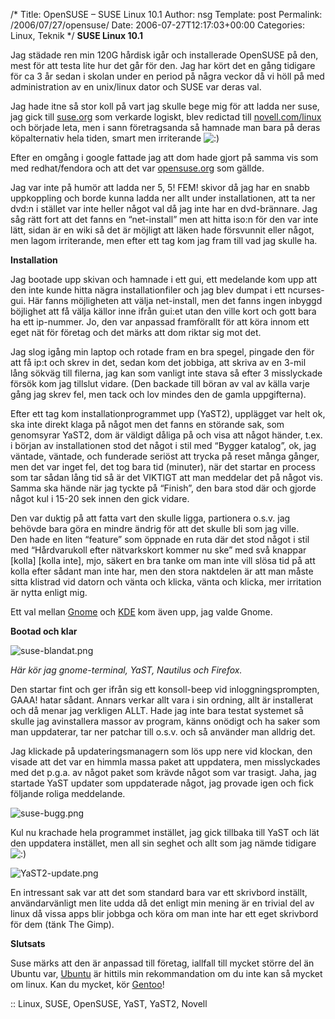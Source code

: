 /*
 Title: OpenSUSE &#8211; SUSE Linux 10.1
 Author: nsg
 Template: post
 Permalink: /2006/07/27/opensuse/
 Date: 2006-07-27T12:17:03+00:00
 Categories: Linux, Teknik
*/
**SUSE Linux 10.1**

Jag städade ren min 120G hårdisk igår och installerade OpenSUSE på den, mest för att testa lite hur det går för den. Jag har kört det en gång tidigare för ca 3 år sedan i skolan under en period på några veckor då vi höll på med administration av en unix/linux dator och SUSE var deras val.

Jag hade itne så stor koll på vart jag skulle bege mig för att ladda ner suse, jag gick till [suse.org][1] som verkarde logiskt, blev redictad till [novell.com/linux][2] och började leta, men i sann företragsanda så hamnade man bara på deras köpalternativ hela tiden, smart men irriterande <img src="http://nsg.cc/wp-includes/images/smilies/icon_smile.gif" alt=":)" class="wp-smiley" /> 

Efter en omgång i google fattade jag att dom hade gjort på samma vis som med redhat/fendora och att det var [opensuse.org][3] som gällde.

Jag var inte på humör att ladda ner 5, 5! FEM! skivor då jag har en snabb uppkoppling och borde kunna ladda ner allt under installationen, att ta ner dvd:n i stället var inte heller något val då jag inte har en dvd-brännare. Jag såg rätt fort att det fanns en &#8220;net-install&#8221; men att hitta iso:n för den var inte lätt, sidan är en wiki så det är möjligt att läken hade försvunnit eller något, men lagom irriterande, men efter ett tag kom jag fram till vad jag skulle ha.

**Installation**

Jag bootade upp skivan och hamnade i ett gui, ett medelande kom upp att den inte kunde hitta nägra installationfiler och jag blev dumpat i ett ncurses-gui. Här fanns möjligheten att välja net-install, men det fanns ingen inbyggd böjlighet att få välja källor inne ifrån gui:et utan den ville kort och gott bara ha ett ip-nummer. Jo, den var anpassad framförallt för att köra innom ett eget nät för företag och det märks att dom riktar sig mot det.

Jag slog igång min laptop och rotade fram en bra spegel, pingade den för att få ip:t och skrev in det, sedan kom det jobbiga, att skriva av en 3-mil lång sökväg till filerna, jag kan som vanligt inte stava så efter 3 misslyckade försök kom jag tillslut vidare. (Den backade till böran av val av källa varje gång jag skrev fel, men tack och lov mindes den de gamla uppgifterna).

Efter ett tag kom installationprogrammet upp (YaST2), upplägget var helt ok, ska inte direkt klaga på något men det fanns en störande sak, som genomsyrar YaST2, dom är väldigt dåliga på och visa att något händer, t.ex. i början av installationen stod det något i stil med &#8220;Bygger katalog&#8221;, ok, jag väntade, väntade, och funderade seriöst att trycka på reset många gånger, men det var inget fel, det tog bara tid (minuter), när det startar en process som tar sådan lång tid så är det VIKTIGT att man meddelar det på något vis. Samma ska hände när jag tyckte på &#8220;Finish&#8221;, den bara stod där och gjorde något kul i 15-20 sek innen den gick vidare.

Den var duktig på att fatta vart den skulle ligga, partionera o.s.v. jag behövde bara göra en mindre ändrig för att det skulle bli som jag ville.  
Den hade en liten &#8220;feature&#8221; som öppnade en ruta där det stod något i stil med &#8220;Hårdvarukoll efter nätvarkskort kommer nu ske&#8221; med svå knappar \[kolla\] \[kolla inte\], mjo, säkert en bra tanke om man inte vill slösa tid på att kolla efter sådant man inte har, men den stora naktdelen är att man måste sitta klistrad vid datorn och vänta och klicka, vänta och klicka, mer irritation är nytta enligt mig.

Ett val mellan [Gnome][4] och [KDE][5] kom även upp, jag valde Gnome.

**Bootad och klar**

<img id="image90" src="http://web.enesge.eu/%7Es/wordpress/wp-content/uploads/2006/07/suse-blandat.png" alt="suse-blandat.png" />

*Här kör jag gnome-terminal, YaST, Nautilus och Firefox.*

Den startar fint och ger ifrån sig ett konsoll-beep vid inloggningsprompten, GAAA! hatar sådant. Annars verkar allt vara i sin ordning, allt är installerat och då menar jag verkligen ALLT. Hade jag inte bara testat systemet så skulle jag avinstallera massor av program, känns onödigt och ha saker som man uppdaterar, tar ner patchar till o.s.v. och så använder man alldrig det.

Jag klickade på updateringsmanagern som lös upp nere vid klockan, den visade att det var en himmla massa paket att uppdatera, men misslyckades med det p.g.a. av något paket som krävde något som var trasigt. Jaha, jag startade YaST updater som uppdaterade något, jag provade igen och fick följande roliga meddelande.

<img id="image91" src="http://web.enesge.eu/%7Es/wordpress/wp-content/uploads/2006/07/suse-bugg.png" alt="suse-bugg.png" />

Kul nu krachade hela programmet instället, jag gick tillbaka till YaST och lät den uppdatera instället, men all sin seghet och allt som jag nämde tidigare <img src="http://nsg.cc/wp-includes/images/smilies/icon_smile.gif" alt=":)" class="wp-smiley" /> 

<img id="image92" src="http://web.enesge.eu/%7Es/wordpress/wp-content/uploads/2006/07/YaST2-update.png" alt="YaST2-update.png" />

En intressant sak var att det som standard bara var ett skrivbord inställt, användarvänligt men lite udda då det enligt min mening är en trivial del av linux då vissa apps blir jobbga och köra om man inte har ett eget skrivbord för dem (tänk The Gimp).

**Slutsats**

Suse märks att den är anpassad till företag, iallfall till mycket större del än Ubuntu var, [Ubuntu][6] är hittils min rekommandation om du inte kan så mycket om linux. Kan du mycket, kör [Gentoo][7]!

:: Linux, SUSE, OpenSUSE, YaST, YaST2, Novell

<small></small>

 [1]: http://www.suse.org
 [2]: http://www.novell.com/linux/
 [3]: http://www.opensuse.org
 [4]: http://www.gnome.org
 [5]: http://www.kde.org
 [6]: http://www.ubuntu.com
 [7]: http://www.gentoo.org